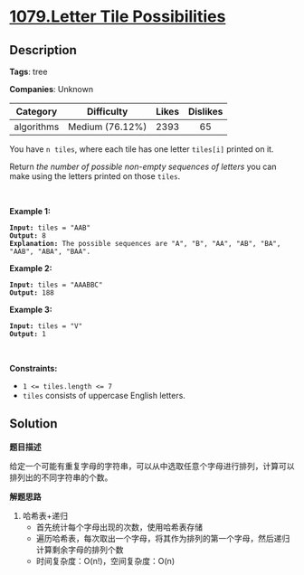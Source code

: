 # [1079.Letter Tile Possibilities](https://leetcode.com/problems/letter-tile-possibilities/description/)

## Description

**Tags**: tree

**Companies**: Unknown

|  Category  |   Difficulty    | Likes | Dislikes |
| :--------: | :-------------: | :---: | :------: |
| algorithms | Medium (76.12%) | 2393  |    65    |

<p>You have <code>n</code>&nbsp;&nbsp;<code>tiles</code>, where each tile has one letter <code>tiles[i]</code> printed on it.</p>
<p>Return <em>the number of possible non-empty sequences of letters</em> you can make using the letters printed on those <code>tiles</code>.</p>
<p>&nbsp;</p>
<p><strong class="example">Example 1:</strong></p>
<pre><code><strong>Input:</strong> tiles = &quot;AAB&quot;
<strong>Output:</strong> 8
<strong>Explanation: </strong>The possible sequences are &quot;A&quot;, &quot;B&quot;, &quot;AA&quot;, &quot;AB&quot;, &quot;BA&quot;, &quot;AAB&quot;, &quot;ABA&quot;, &quot;BAA&quot;.</code></pre>
<p><strong class="example">Example 2:</strong></p>
<pre><code><strong>Input:</strong> tiles = &quot;AAABBC&quot;
<strong>Output:</strong> 188</code></pre>
<p><strong class="example">Example 3:</strong></p>
<pre><code><strong>Input:</strong> tiles = &quot;V&quot;
<strong>Output:</strong> 1</code></pre>
<p>&nbsp;</p>
<p><strong>Constraints:</strong></p>
<ul>
  <li><code>1 &lt;= tiles.length &lt;= 7</code></li>
  <li><code>tiles</code> consists of uppercase English letters.</li>
</ul>

## Solution

**题目描述**

给定一个可能有重复字母的字符串，可以从中选取任意个字母进行排列，计算可以排列出的不同字符串的个数。

**解题思路**

1. 哈希表+递归
   - 首先统计每个字母出现的次数，使用哈希表存储
   - 遍历哈希表，每次取出一个字母，将其作为排列的第一个字母，然后递归计算剩余字母的排列个数
   - 时间复杂度：O(n!)，空间复杂度：O(n)

